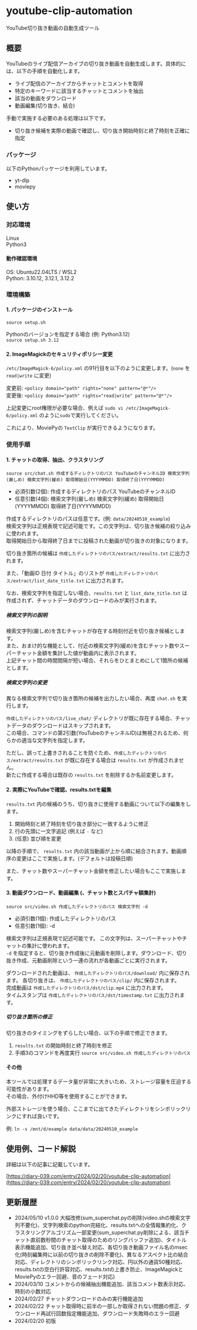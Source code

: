 # youtube-clip-automation
YouTube切り抜き動画の自動生成ツール

## 概要
YouTubeのライブ配信アーカイブの切り抜き動画を自動生成します。具体的には、以下の手順を自動化します。

- ライブ配信のアーカイブからチャットとコメントを取得
- 特定のキーワードに該当するチャットとコメントを抽出
- 該当の動画をダウンロード
- 動画編集(切り抜き、結合)

手動で実施する必要のある処理は以下です。

- 切り抜き候補を実際の動画で確認し、切り抜き開始時刻と終了時刻を正確に指定

### パッケージ
以下のPythonパッケージを利用しています。

- yt-dlp
- moviepy

## 使い方
### 対応環境
Linux  
Python3

#### 動作確認環境
OS: Ubuntu22.04LTS / WSL2  
Python: 3.10.12, 3.12.1, 3.12.2

### 環境構築
#### 1. パッケージのインストール

```source setup.sh```

Pythonのバージョンを指定する場合 (例: Python3.12)  
```source setup.sh 3.12```

#### 2. ImageMagickのセキュリティポリシー変更

`/etc/ImageMagick-6/policy.xml` の91行目を以下のように変更します。(`none` を `read|write` に変更)

変更前: `<policy domain="path" rights="none" pattern="@*"/>`  
変更後: `<policy domain="path" rights="read|write" pattern="@*"/>`

上記変更にroot権限が必要な場合、例えば ```sudo vi /etc/ImageMagick-6/policy.xml``` のように`sudo`で実行してください。

これにより、MoviePyの `TextClip` が実行できるようになります。

### 使用手順
#### 1. チャットの取得、抽出、クラスタリング
```source src/chat.sh 作成するディレクトリのパス YouTubeのチャンネルID 検索文字列(厳しめ) 検索文字列(緩め) 取得開始日(YYYYMMDD) 取得終了日(YYYYMMDD)```

- 必須引数(2個): 作成するディレクトリのパス YouTubeのチャンネルID
- 任意引数(4個): 検索文字列(厳しめ) 検索文字列(緩め) 取得開始日(YYYYMMDD) 取得終了日(YYYYMMDD)

作成するディレクトリのパスは任意です。(例: `data/20240510_example`)  
検索文字列は正規表現で記述可能です。この文字列は、切り抜き候補の絞り込みに使われます。  
取得開始日から取得終了日までに投稿された動画が切り抜きの対象になります。

切り抜き箇所の候補は `作成したディレクトリのパス/extract/results.txt` に出力されます。

また、「動画ID 日付 タイトル」のリストが `作成したディレクトリのパス/extract/list_date_title.txt` に出力されます。

なお、検索文字列を指定しない場合、`results.txt` と `list_date_title.txt` は作成されず、チャットデータのダウンロードのみが実行されます。

##### 検索文字列の説明
検索文字列(厳しめ)を含むチャットが存在する時刻付近を切り抜き候補とします。  
また、おまけ的な機能として、付近の検索文字列(緩め)を含むチャット数やスーパーチャット金額を集計した値が動画内に表示されます。  
上記チャット間の時間間隔が短い場合、それらをひとまとめにして1箇所の候補とします。

##### 検索文字列の変更
異なる検索文字列で切り抜き箇所の候補を出力したい場合、再度 `chat.sh` を実行します。

`作成したディレクトリのパス/live_chat/` ディレクトリが既に存在する場合、チャットデータのダウンロードはスキップされます。  
この場合、コマンドの第2引数(YouTubeのチャンネルID)は無視されるため、何らかの適当な文字列を指定します。

ただし、誤って上書きされることを防ぐため、`作成したディレクトリのパス/extract/results.txt` が既に存在する場合は `results.txt` が作成されません。  
新たに作成する場合は既存の `results.txt` を削除するか名前変更します。

#### 2. 実際にYouTubeで確認、results.txtを編集
`results.txt` 内の候補のうち、切り抜きに使用する動画について以下の編集をします。

1. 開始時刻と終了時刻を切り抜き部分に一致するように修正
1. 行の先頭に一文字追記 (例えば `-` など)
1. (任意) 並び順を変更

以降の手順で、 `results.txt` 内の該当動画が上から順に結合されます。動画順序の変更はここで実施します。(デフォルトは投稿日順)

また、チャット数やスーパーチャット金額を修正したい場合もここで実施します。

#### 3. 動画ダウンロード、動画編集 (、チャット数とスパチャ額集計)
```source src/video.sh 作成したディレクトリのパス 検索文字列 -d```

- 必須引数(1個): 作成したディレクトリのパス
- 任意引数(1個): -d

検索文字列は正規表現で記述可能です。
この文字列は、スーパーチャットやチャットの集計に使われます。  
`-d` を指定すると、切り抜き作成後に元動画を削除します。ダウンロード、切り抜き作成、元動画削除という一連の流れが各動画ごとに実行されます。

ダウンロードされた動画は、 `作成したディレクトリのパス/download/` 内に保存されます。 
各切り抜きは、 `作成したディレクトリのパス/clip/` 内に保存されます。  
完成動画は `作成したディレクトリのパス/dst/clip.mp4` に出力されます。  
タイムスタンプは `作成したディレクトリのパス/dst/timestamp.txt` に出力されます。

##### 切り抜き箇所の修正
切り抜きのタイミングをずらしたい場合、以下の手順で修正できます。

1. `results.txt` の開始時刻と終了時刻を修正
1. 手順3のコマンドを再度実行 `source src/video.sh 作成したディレクトリのパス`

#### その他
本ツールでは処理するデータ量が非常に大きいため、ストレージ容量を圧迫する可能性があります。  
その場合、外付けHHD等を使用することができます。

外部ストレージを使う場合、ここまでに出てきたディレクトリをシンボリックリンクにすれば良いです。

例: ```ln -s /mnt/d/example data/data/20240510_example```

## 使用例、コード解説
詳細は以下の記事に記載しています。

[https://diary-039.com/entry/2024/02/20/youtube-clip-automation](https://diary-039.com/entry/2024/02/20/youtube-clip-automation)

## 更新履歴
- 2024/05/10 v1.0.0 大幅改修(sum_superchat.pyの削除(video.shの検索文字列不要化)、文字列検索のpython完結化、results.txtへの全情報集約化、クラスタリングアルゴリズム一部変更(sum_superchat.py削除による、該当チャット直前数秒間のチャット取得のためのリングバッファ追加)、タイトル表示機能追加、切り抜き並べ替え対応、各切り抜き動画ファイル名のmsec化(時刻編集時に以前の切り抜きの削除不要化)、異なるアスペクト比の結合対応、ディレクトリのシンボリックリンク対応、円以外の通貨50種対応、results.txtの空白行許容対応、results.txtの上書き防止、ImageMagickとMoviePyのエラー回避、音のフェード対応)
- 2024/03/10 コメントからの候補抽出機能追加、該当コメント数表示対応、時刻の小数対応
- 2024/02/27 チャットダウンロードのみの実行機能追加
- 2024/02/22 チャット取得時に前半の一部しか取得されない問題の修正、ダウンロード再試行回数指定機能追加、ダウンロード失敗時のエラー回避
- 2024/02/20 初版
